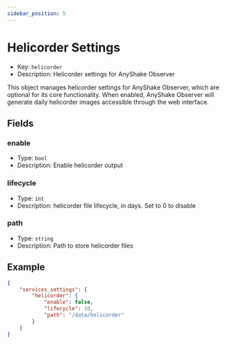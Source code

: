 ```yaml
---
sidebar_position: 5
---
```


# Helicorder Settings

 - Key: `helicorder`
 - Description: Helicorder settings for AnyShake Observer

This object manages helicorder settings for AnyShake Observer, which are optional for its core functionality. When enabled, AnyShake Observer will generate daily helicorder images accessible through the web interface.

## Fields

### enable

 - Type: `bool`
 - Description: Enable helicorder output

### lifecycle

 - Type: `int`
 - Description: helicorder file lifecycle, in days. Set to 0 to disable

### path

 - Type: `string`
 - Description: Path to store helicorder files

## Example

```json
{
    "services_settings": {
        "helicorder": {
            "enable": false,
            "lifecycle": 10,
            "path": "/data/helicorder"
        }
    }
}
```
